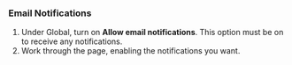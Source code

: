 ### Email Notifications


1. Under Global, turn on **Allow email notifications**. This option must be on to receive any notifications.
1. Work through the page, enabling the notifications you want.




